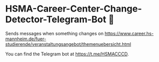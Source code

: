 # HSMA-Career-Center-Change-Detector-Telegram-Bot 🤖
Sends messages when something changes on https://www.career.hs-mannheim.de/fuer-studierende/veranstaltungsangebot/themenuebersicht.html

You can find the Telegram bot at https://t.me/HSMACCCD.
